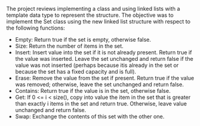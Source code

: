 The project reviews implementing a class and using linked lists with a template data type to represent the structure. The objective was to implement the Set class using the new linked list structure with respect to the following functions: 

*	Empty: Return true if the set is empty, otherwise false.
*	Size: Return the number of items in the set.
*	Insert: Insert value into the set if it is not already present.  Return true if the value was inserted.  Leave the set unchanged and return false if the value was not inserted (perhaps because itis already in the set or because the set has a fixed capacity and is full).
*	Erase: Remove the value from the set if present.  Return true if the value was removed; otherwise, leave the set unchanged and return false.
*	Contains: Return true if the value is in the set, otherwise false.
*	Get: If 0 <= i < size(), copy into value the item in the set that is greater than exactly i items in the set and return true.  Otherwise, leave value unchanged and return false.
* Swap: Exchange the contents of this set with the other one.
